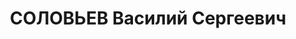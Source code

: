 ---
title: СОЛОВЬЕВ Василий Сергеевич
description: "Род. в 1898, Енисейская губ., Минусинский уезд, Курагинская вол., с.Березовка.\
  \ Проживал: Красноярский кр., Артемовский р-н, пос. Ольховка. Прораб лесозавода.\
  \ \n  Арестован 13.10.1936. Обв.: участие в к.-р. терр. организации. Приговор: ВК\
  \ ВС СССР, 24.04.1937 – 8 лет ИТЛ. \n  Реабилитирован ВК ВС СССР 16.09.1958"
---